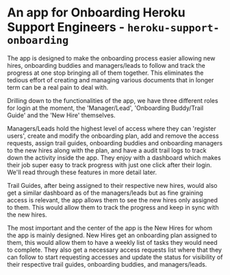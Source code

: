 # An app for Onboarding Heroku Support Engineers - `heroku-support-onboarding`

The app is designed to make the onboarding process easier allowing new hires, onboarding buddies and managers/leads to follow and track the progress at one stop bringing all of them together. This eliminates the tedious effort of creating and managing various documents that in longer term can be a real pain to deal with.

Drilling down to the functionalities of the app, we have three different roles for login at the moment, the 'Manager/Lead', 'Onboarding Buddy/Trail Guide' and the 'New Hire' themselves.

Managers/Leads hold the highest level of access where they can 'register users', create and modify the onboarding plan, add and remove the access requests, assign trail guides, onboarding buddies and onboarding managers to the new hires along with the plan, and have a audit trail logs to track down the activity inside the app. They enjoy with a dashboard which makes their job super easy to track progress with just one click after their login. We'll read through these features in more detail later. 

Trail Guides, after being assigned to their respective new hires, would also get a similar dashboard as of the managers/leads but as fine graining access is relevant, the app allows them to see the new hires only assigned to them. This would allow them to track the progress and keep in sync with the new hires.

The most important and the center of the app is the New Hires for whom the app is mainly designed. New Hires get an onboarding plan assigned to them, this would allow them to have a weekly list of tasks they would need to complete. They also get a necessary access requests list where that they can follow to start requesting accesses and update the status for visibility of their respective trail guides, onboarding buddies, and managers/leads.

